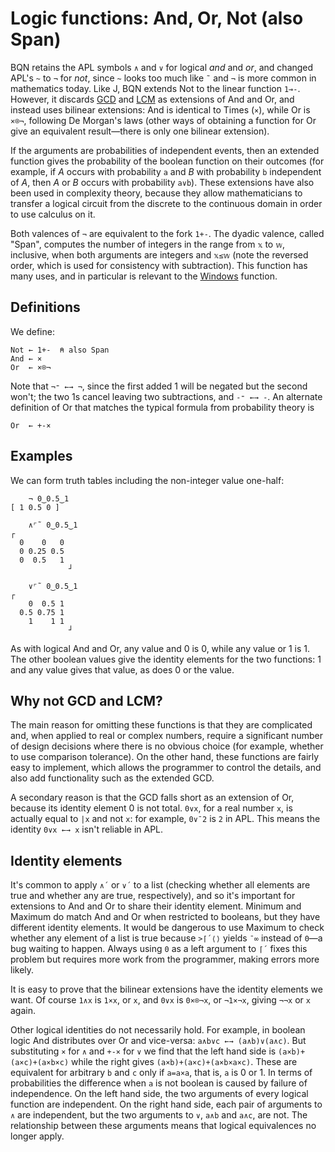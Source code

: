 # Logic functions: And, Or, Not (also Span)

BQN retains the APL symbols `∧` and `∨` for logical *and* and *or*, and changed APL's `~` to `¬` for *not*, since `~` looks too much like `˜` and `¬` is more common in mathematics today. Like J, BQN extends Not to the linear function `1⊸-`. However, it discards [GCD](https://aplwiki.com/wiki/GCD) and [LCM](https://aplwiki.com/wiki/LCM) as extensions of And and Or, and instead uses bilinear extensions: And is identical to Times (`×`), while Or is `×⌾¬`, following De Morgan's laws (other ways of obtaining a function for Or give an equivalent result—there is only one bilinear extension).

If the arguments are probabilities of independent events, then an extended function gives the probability of the boolean function on their outcomes (for example, if *A* occurs with probability `a` and *B* with probability `b` independent of *A*, then *A* or *B* occurs with probability `a∨b`). These extensions have also been used in complexity theory, because they allow mathematicians to transfer a logical circuit from the discrete to the continuous domain in order to use calculus on it.

Both valences of `¬` are equivalent to the fork `1+-`. The dyadic valence, called "Span", computes the number of integers in the range from `𝕩` to `𝕨`, inclusive, when both arguments are integers and `𝕩≤𝕨` (note the reversed order, which is used for consistency with subtraction). This function has many uses, and in particular is relevant to the [Windows](windows.md) function.

## Definitions

We define:

    Not ← 1+-  ⍝ also Span
    And ← ×
    Or  ← ×⌾¬

Note that `¬⁼ ←→ ¬`, since the first added 1 will be negated but the second won't; the two 1s cancel leaving two subtractions, and `-⁼ ←→ -`. An alternate definition of Or that matches the typical formula from probability theory is

    Or  ← +-×

## Examples

We can form truth tables including the non-integer value one-half:

        ¬ 0‿0.5‿1
    [ 1 0.5 0 ]

        ∧⌜˜ 0‿0.5‿1
    ┌
      0    0   0
      0 0.25 0.5
      0  0.5   1
                 ┘

        ∨⌜˜ 0‿0.5‿1
    ┌
        0  0.5 1
      0.5 0.75 1
        1    1 1
                 ┘

As with logical And and Or, any value and 0 is 0, while any value or 1 is 1. The other boolean values give the identity elements for the two functions: 1 and any value gives that value, as does 0 or the value.

## Why not GCD and LCM?

The main reason for omitting these functions is that they are complicated and, when applied to real or complex numbers, require a significant number of design decisions where there is no obvious choice (for example, whether to use comparison tolerance). On the other hand, these functions are fairly easy to implement, which allows the programmer to control the details, and also add functionality such as the extended GCD.

A secondary reason is that the GCD falls short as an extension of Or, because its identity element 0 is not total. `0∨x`, for a real number `x`, is actually equal to `|x` and not `x`: for example, `0∨¯2` is `2` in APL. This means the identity `0∨x ←→ x` isn't reliable in APL.

## Identity elements

It's common to apply `∧´` or `∨´` to a list (checking whether all elements are true and whether any are true, respectively), and so it's important for extensions to And and Or to share their identity element. Minimum and Maximum do match And and Or when restricted to booleans, but they have different identity elements. It would be dangerous to use Maximum to check whether any element of a list is true because `>⌈´⟨⟩` yields `¯∞` instead of `0`—a bug waiting to happen. Always using `0` as a left argument to `⌈´` fixes this problem but requires more work from the programmer, making errors more likely.

It is easy to prove that the bilinear extensions have the identity elements we want. Of course `1∧x` is `1×x`, or `x`, and `0∨x` is `0×⌾¬x`, or `¬1×¬x`, giving `¬¬x` or `x` again.

Other logical identities do not necessarily hold. For example, in boolean logic And distributes over Or and vice-versa: `a∧b∨c ←→ (a∧b)∨(a∧c)`. But substituting `×` for `∧` and `+-×` for `∨` we find that the left hand side is `(a×b)+(a×c)+(a×b×c)` while the right gives `(a×b)+(a×c)+(a×b×a×c)`. These are equivalent for arbitrary `b` and `c` only if `a=a×a`, that is, `a` is 0 or 1. In terms of probabilities the difference when `a` is not boolean is caused by failure of independence. On the left hand side, the two arguments of every logical function are independent. On the right hand side, each pair of arguments to `∧` are independent, but the two arguments to `∨`, `a∧b` and `a∧c`, are not. The relationship between these arguments means that logical equivalences no longer apply.
